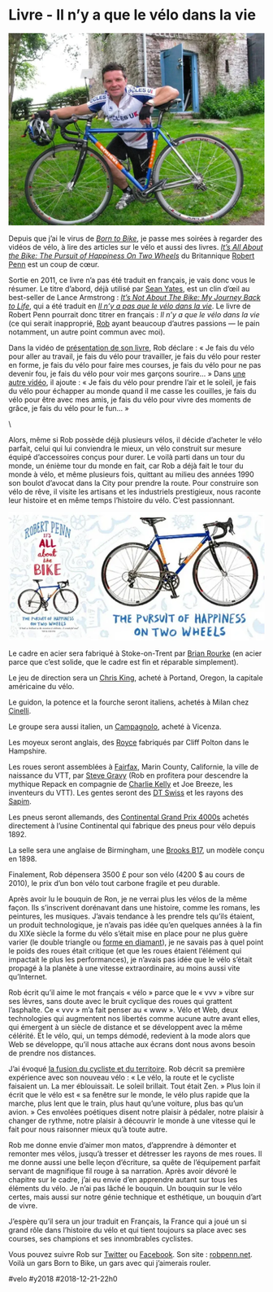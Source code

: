 # Livre - Il n’y a que le vélo dans la vie

![Robert Penn](_i/robertpenn.webp)

Depuis que j’ai le virus de *[Born to Bike](../../page/borntobike)*, je passe mes soirées à regarder des vidéos de vélo, à lire des articles sur le vélo et aussi des livres. [*It’s All About the Bike: The Pursuit of Happiness On Two Wheels*](https://www.amazon.fr/Its-All-About-Bike-Happiness/dp/0141043792/) du Britannique [Robert Penn](https://robpenn.net/) est un coup de cœur.

Sortie en 2011, ce livre n’a pas été traduit en français, je vais donc vous le résumer. Le titre d’abord, déjà utilisé par [Sean Yates](https://www.amazon.fr/Sean-Yates-About-Bike-Autobiography-ebook/dp/B00CQ1D260/), est un clin d’œil au best-seller de Lance Armstrong : [*It’s Not About The Bike: My Journey Back to Life*](https://www.amazon.fr/Its-Not-About-Bike-Journey/dp/0224060872/), qui a été traduit en [*Il n’y a pas que le vélo dans la vie*](https://www.amazon.fr/pas-que-v%C3%A9lo-dans-vie/dp/2226115722/). Le livre de Robert Penn pourrait donc titrer en français : *Il n’y a que le vélo dans la vie* (ce qui serait inapproprié, [Rob](https://en.wikipedia.org/wiki/Rob_Penn) ayant beaucoup d’autres passions — le pain notamment, un autre point commun avec moi).

Dans la vidéo de [présentation de son livre](https://www.youtube.com/embed/qo2EodFXJPg), Rob déclare : « Je fais du vélo pour aller au travail, je fais du vélo pour travailler, je fais du vélo pour rester en forme, je fais du vélo pour faire mes courses, je fais du vélo pour ne pas devenir fou, je fais du vélo pour voir mes garçons sourire… » Dans [une autre vidéo](https://www.youtube.com/watch?v=mQ7Q8NNg_Io&t=1290s), il ajoute : « Je fais du vélo pour prendre l’air et le soleil, je fais du vélo pour échapper au monde quand il me casse les couilles, je fais du vélo pour être avec mes amis, je fais du vélo pour vivre des moments de grâce, je fais du vélo pour le fun… »

\

Alors, même si Rob possède déjà plusieurs vélos, il décide d’acheter le vélo parfait, celui qui lui conviendra le mieux, un vélo construit sur mesure équipé d’accessoires conçus pour durer. Le voilà parti dans un tour du monde, un énième tour du monde en fait, car Rob a déjà fait le tour du monde à vélo, et même plusieurs fois, quittant au milieu des années 1990 son boulot d’avocat dans la City pour prendre la route. Pour construire son vélo de rêve, il visite les artisans et les industriels prestigieux, nous raconte leur histoire et en même temps l’histoire du vélo. C’est passionnant.

![It’s All About the Bike](_i/banner_about-the-bike.webp)

Le cadre en acier sera fabriqué à Stoke-on-Trent par [Brian Rourke](https://www.rourke.biz/) (en acier parce que c’est solide, que le cadre est fin et réparable simplement).

Le jeu de direction sera un [Chris King](https://chrisking.com/collections/chris-king-headsets), acheté à Portand, Oregon, la capitale américaine du vélo.

Le guidon, la potence et la fourche seront italiens, achetés à Milan chez [Cinelli](http://cinelli.it/en/).

Le groupe sera aussi italien, un [Campagnolo](https://www.campagnolo.com/WW/fr), acheté à Vicenza.

Les moyeux seront anglais, des [Royce](http://www.royceuk.co.uk/Hubs/) fabriqués par Cliff Polton dans le Hampshire.

Les roues seront assemblées à [Fairfax](https://en.wikipedia.org/wiki/Fairfax,_California), Marin County, Californie, la ville de naissance du VTT, par [Steve Gravy](https://www.yelp.com/biz/gravywheels-fort-bragg) (Rob en profitera pour descendre la mythique Repack en compagnie de [Charlie Kelly](http://sonic.net/~ckelly/Seekay/index.htm) et Joe Breeze, les inventeurs du VTT). Les gentes seront des [DT Swiss](https://www.dtswiss.com/fr/) et les rayons des [Sapim](https://www.sapim.be/).

Les pneus seront allemands, des [Continental Grand Prix 4000s](https://www.continental-tires.com/bicycle/tires/race-tires/grand-prix-4000-s2) achetés directement à l’usine Continental qui fabrique des pneus pour vélo depuis 1892.

La selle sera une anglaise de Birmingham, une [Brooks B17](https://www.brooksengland.com/en_us/b17-special-titanium-3.html), un modèle conçu en 1898.

Finalement, Rob dépensera 3500 £ pour son vélo (4200 $ au cours de 2010), le prix d’un bon vélo tout carbone fragile et peu durable.

Après avoir lu le bouquin de Ron, je ne verrai plus les vélos de la même façon. Ils s’inscrivent dorénavant dans une histoire, comme les romans, les peintures, les musiques. J’avais tendance à les prendre tels qu’ils étaient, un produit technologique, je n’avais pas idée qu’en quelques années à la fin du XIXe siècle la forme du vélo s’était mise en place pour ne plus guère varier (le double triangle ou [forme en diamant](https://fr.wikipedia.org/wiki/Cadre_de_bicyclette)), je ne savais pas à quel point le poids des roues était critique (et que les roues étaient l’élément qui impactait le plus les performances), je n’avais pas idée que le vélo s’était propagé à la planète à une vitesse extraordinaire, au moins aussi vite qu’Internet.

Rob écrit qu’il aime le mot français « vélo » parce que le « vvv » vibre sur ses lèvres, sans doute avec le bruit cyclique des roues qui grattent l’asphalte. Ce « vvv » m’a fait penser au « www ». Vélo et Web, deux technologies qui augmentent nos libertés comme aucune autre avant elles, qui émergent à un siècle de distance et se développent avec la même célérité. Et le vélo, qui, un temps démodé, redevient à la mode alors que Web se développe, qu’il nous attache aux écrans dont nous avons besoin de prendre nos distances.

J’ai évoqué [la fusion du cycliste et du territoire](etre-territoire.md). Rob décrit sa première expérience avec son nouveau vélo : « Le vélo, la route et le cycliste faisaient un. La mer éblouissait. Le soleil brillait. Tout était Zen. » Plus loin il écrit que le vélo est « sa fenêtre sur le monde, le vélo plus rapide que la marche, plus lent que le train, plus haut qu’une voiture, plus bas qu’un avion. » Ces envolées poétiques disent notre plaisir à pédaler, notre plaisir à changer de rythme, notre plaisir à découvrir le monde à une vitesse qui le fait pour nous raisonner mieux qu’à toute autre.

Rob me donne envie d’aimer mon matos, d’apprendre à démonter et remonter mes vélos, jusqu’à tresser et détresser les rayons de mes roues. Il me donne aussi une belle leçon d’écriture, sa quête de l’équipement parfait servant de magnifique fil rouge à sa narration. Après avoir dévoré le chapitre sur le cadre, j’ai eu envie d’en apprendre autant sur tous les éléments du vélo. Je n’ai pas lâché le bouquin. Un bouquin sur le vélo certes, mais aussi sur notre génie technique et esthétique, un bouquin d’art de vivre.

J’espère qu’il sera un jour traduit en Français, la France qui a joué un si grand rôle dans l’histoire du vélo et qui tient toujours sa place avec ses courses, ses champions et ses innombrables cyclistes.

Vous pouvez suivre Rob sur [Twitter](https://twitter.com/lateraltruth) ou [Facebook](https://www.facebook.com/robert.penn.7549). Son site : [robpenn.net](https://robpenn.net/). Voilà un gars Born to Bike, un gars avec qui j’aimerais rouler.

#velo #y2018 #2018-12-21-22h0
